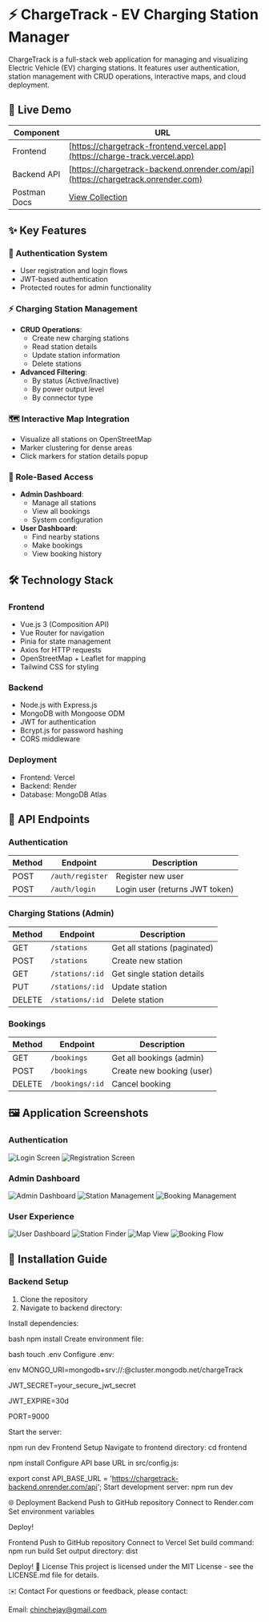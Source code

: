 # ⚡ ChargeTrack - EV Charging Station Manager

ChargeTrack is a full-stack web application for managing and visualizing Electric Vehicle (EV) charging stations. It features user authentication, station management with CRUD operations, interactive maps, and cloud deployment.

## 🌟 Live Demo

| Component       | URL                                                                 |
|-----------------|---------------------------------------------------------------------|
| Frontend        | [https://chargetrack-frontend.vercel.app](https://charge-track.vercel.app) |
| Backend API     | [https://chargetrack-backend.onrender.com/api](https://chargetrack.onrender.com) |
| Postman Docs    | [View Collection](https://elements.getpostman.com/redirect?entityId=45552291-e3b62139-2d25-43e7-acab-28c7c32c84b0&entityType=collection) |

## ✨ Key Features

### 🔐 Authentication System
- User registration and login flows
- JWT-based authentication
- Protected routes for admin functionality

### ⚡ Charging Station Management
- **CRUD Operations**:
  - Create new charging stations
  - Read station details
  - Update station information
  - Delete stations
- **Advanced Filtering**:
  - By status (Active/Inactive)
  - By power output level
  - By connector type

### 🗺️ Interactive Map Integration
- Visualize all stations on OpenStreetMap
- Marker clustering for dense areas
- Click markers for station details popup

### 👥 Role-Based Access
- **Admin Dashboard**:
  - Manage all stations
  - View all bookings
  - System configuration
- **User Dashboard**:
  - Find nearby stations
  - Make bookings
  - View booking history

## 🛠️ Technology Stack

### Frontend
- Vue.js 3 (Composition API)
- Vue Router for navigation
- Pinia for state management
- Axios for HTTP requests
- OpenStreetMap + Leaflet for mapping
- Tailwind CSS for styling

### Backend
- Node.js with Express.js
- MongoDB with Mongoose ODM
- JWT for authentication
- Bcrypt.js for password hashing
- CORS middleware

### Deployment
- Frontend: Vercel
- Backend: Render
- Database: MongoDB Atlas

## 📡 API Endpoints

### Authentication
| Method | Endpoint              | Description                     |
|--------|-----------------------|---------------------------------|
| POST   | `/auth/register`      | Register new user               |
| POST   | `/auth/login`         | Login user (returns JWT token)  |

### Charging Stations (Admin)
| Method | Endpoint             | Description                    |
|--------|----------------------|--------------------------------|
| GET    | `/stations`          | Get all stations (paginated)   |
| POST   | `/stations`          | Create new station             |
| GET    | `/stations/:id`      | Get single station details     |
| PUT    | `/stations/:id`      | Update station                 |
| DELETE | `/stations/:id`      | Delete station                 |

### Bookings
| Method | Endpoint             | Description                    |
|--------|----------------------|--------------------------------|
| GET    | `/bookings`          | Get all bookings (admin)       |
| POST   | `/bookings`          | Create new booking (user)      |
| DELETE | `/bookings/:id`      | Cancel booking                 |

## 🖼️ Application Screenshots

### Authentication
![Login Screen](https://github.com/user-attachments/assets/17c1f1c5-4f9c-4fcb-a68f-0f84286141fd)
![Registration Screen](https://github.com/user-attachments/assets/9956cddb-999f-4981-9cdc-0ef2eb3b6b0f)

### Admin Dashboard
![Admin Dashboard](https://github.com/user-attachments/assets/2c20772b-5cd2-4dce-a8da-2ca2c4a8e145)
![Station Management](https://github.com/user-attachments/assets/b8413ce9-82f6-4a5f-b1ef-3df4e5bb90b8)
![Booking Management](https://github.com/user-attachments/assets/96bacd15-982e-4f9a-bde4-5a6d9921d252)

### User Experience
![User Dashboard](https://github.com/user-attachments/assets/f0232492-afce-4815-87c4-10246222d55c)
![Station Finder](https://github.com/user-attachments/assets/9626533f-1a7f-4e7a-941b-cf4f97dfc22c)
![Map View](https://github.com/user-attachments/assets/3860bd11-7312-4b3c-957e-179cbe221c99)
![Booking Flow](https://github.com/user-attachments/assets/4acd4373-e9e4-48e9-ad1e-9d558f45f27f)

## 🚀 Installation Guide

### Backend Setup
1. Clone the repository
2. Navigate to backend directory:
  

Install dependencies:

bash
npm install
Create environment file:

bash
touch .env
Configure .env:

env
MONGO_URI=mongodb+srv://<username>:<password>@cluster.mongodb.net/chargeTrack

JWT_SECRET=your_secure_jwt_secret

JWT_EXPIRE=30d

PORT=9000

Start the server:


npm run dev
Frontend Setup
Navigate to frontend directory:
cd frontend



npm install
Configure API base URL in src/config.js:

export const API_BASE_URL = 'https://chargetrack-backend.onrender.com/api';
Start development server:
npm run dev


🌐 Deployment
Backend
Push to GitHub repository
Connect to Render.com
Set environment variables

Deploy!

Frontend
Push to GitHub repository
Connect to Vercel
Set build command: npm run build
Set output directory: dist

Deploy!
📝 License
This project is licensed under the MIT License - see the LICENSE.md file for details.

✉️ Contact
For questions or feedback, please contact:

Email: chinchejay@gmail.com


